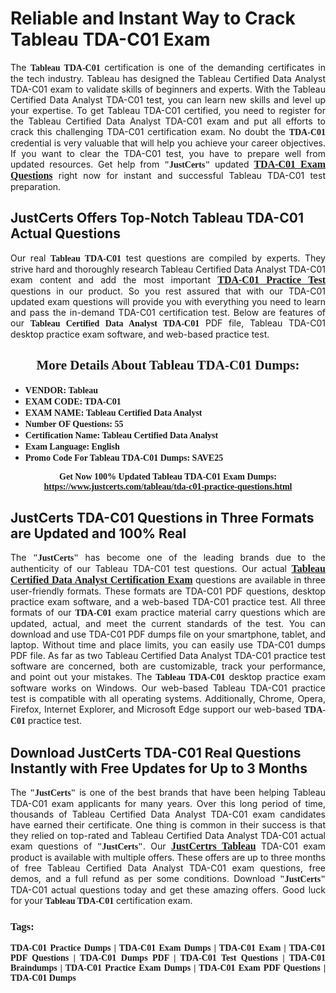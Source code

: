 <h1><strong>Reliable and Instant Way to Crack Tableau TDA-C01 Exam</strong></h1>

<p style="text-align: justify;">The <span style="font-family:Georgia,serif;"><strong>Tableau TDA-C01</strong></span> certification is one of the demanding certificates in the tech industry. Tableau has designed the Tableau Certified Data Analyst TDA-C01 exam to validate skills of beginners and experts. With the Tableau Certified Data Analyst TDA-C01 test, you can learn new skills and level up your expertise. To get Tableau TDA-C01 certified, you need to register for the Tableau Certified Data Analyst TDA-C01 exam and put all efforts to crack this challenging TDA-C01 certification exam. No doubt the <span style="font-family:Georgia,serif;"><strong> TDA-C01</strong></span> credential is very valuable that will help you achieve your career objectives. If you want to clear the TDA-C01 test, you have to prepare well from updated resources. Get help from <span style="font-size:14px;"><span style="font-family:Georgia,serif;"><strong>"JustCerts"</strong></span></span> updated <a href="https://www.justcerts.com/tableau/tda-c01-practice-questions.html"><span style="font-size:16px;"><span style="font-family:Georgia,serif;"><strong>TDA-C01 Exam Questions</strong></span></span></a> right now for instant and successful Tableau TDA-C01 test preparation.</p>

<h2><strong>JustCerts Offers Top-Notch Tableau TDA-C01 Actual Questions </strong></h2>

<p style="text-align: justify;">Our real <span style="font-family:Georgia,serif;"><strong>Tableau TDA-C01</strong></span> test questions are compiled by experts. They strive hard and thoroughly research Tableau Certified Data Analyst TDA-C01 exam content and add the most important <a href="https://www.justcerts.com/tableau/tda-c01-practice-questions.html"><span style="font-size:16px;"><span style="font-family:Georgia,serif;"><strong>TDA-C01 Practice Test</strong></span></span></a> questions in our product. So you rest assured that with our TDA-C01 updated exam questions will provide you with everything you need to learn and pass the in-demand TDA-C01 certification test. Below are features of our <span style="font-family:Georgia,serif;"><strong>Tableau Certified Data Analyst TDA-C01</strong></span> PDF file, Tableau TDA-C01 desktop practice exam software, and web-based practice test.</p>

<h2 style="text-align: center;"><strong><span style="font-family:Georgia,serif;">More Details About Tableau TDA-C01 Dumps:</span></strong></h2>

<ul>
	<li style="text-align: justify;"><span style="font-size:14px;"><span style="font-family:Georgia,serif;"><strong>VENDOR: Tableau</strong></span></span></li>
	<li style="text-align: justify;"><span style="font-size:14px;"><span style="font-family:Georgia,serif;"><strong>EXAM CODE: TDA-C01</strong></span></span></li>
	<li style="text-align: justify;"><span style="font-size:14px;"><span style="font-family:Georgia,serif;"><strong>EXAM NAME: Tableau Certified Data Analyst</strong></span></span></li>
	<li style="text-align: justify;"><span style="font-size:14px;"><span style="font-family:Georgia,serif;"><strong>Number OF Questions: 55</strong></span></span></li>
	<li style="text-align: justify;"><span style="font-size:14px;"><span style="font-family:Georgia,serif;"><strong>Certification Name: Tableau Certified Data Analyst</strong></span></span></li>
	<li style="text-align: justify;"><span style="font-size:14px;"><span style="font-family:Georgia,serif;"><strong>Exam Language: English</strong></span></span></li>
	<li style="text-align: justify;"><span style="font-size:14px;"><span style="font-family:Georgia,serif;"><strong>Promo Code For Tableau TDA-C01 Dumps: SAVE25</strong></span></span></li>
</ul>

<p style="text-align: center;"><strong><span style="font-family:Georgia,serif;"><span style="font-size:14px;">Get Now 100% Updated Tableau TDA-C01 Exam Dumps:</span> <a href="https://www.justcerts.com/tableau/tda-c01-practice-questions.html">https://www.justcerts.com/tableau/tda-c01-practice-questions.html</a></span></strong></p>

<h2><strong>JustCerts TDA-C01 Questions in Three Formats are Updated and 100% Real</strong></h2>

<p style="text-align: justify;">The <span style="font-size:14px;"><span style="font-family:Georgia,serif;"><strong>"JustCerts"</strong></span></span> has become one of the leading brands due to the authenticity of our Tableau TDA-C01 test questions. Our actual <a href="https://www.justcerts.com/tableau/tableau-certified-data-analyst-certification-exams.html"><span style="font-size:16px;"><span style="font-family:Georgia,serif;"><strong>Tableau Certified Data Analyst Certification Exam</strong></span></span></a> questions are available in three user-friendly formats. These formats are TDA-C01 PDF questions, desktop practice exam software, and a web-based TDA-C01 practice test. All three formats of our <strong><span style="font-family:Georgia,serif;"> TDA-C01</span></strong> exam practice material carry questions which are updated, actual, and meet the current standards of the test. You can download and use TDA-C01 PDF dumps file on your smartphone, tablet, and laptop. Without time and place limits, you can easily use TDA-C01 dumps PDF file. As far as two Tableau Certified Data Analyst TDA-C01 practice test software are concerned, both are customizable, track your performance, and point out your mistakes. The <span style="font-family:Georgia,serif;"><strong>Tableau TDA-C01</strong></span> desktop practice exam software works on Windows. Our web-based Tableau TDA-C01 practice test is compatible with all operating systems. Additionally, Chrome, Opera, Firefox, Internet Explorer, and Microsoft Edge support our web-based <span style="font-family:Georgia,serif;"><strong>TDA-C01 </strong></span> practice test.</p>

<h2><strong>Download JustCerts TDA-C01 Real Questions Instantly with Free Updates for Up to 3 Months</strong></h2>

<p style="text-align: justify;">The <span style="font-family:Georgia,serif;"><span style="font-size:14px;"><strong>"JustCerts"</strong></span></span> is one of the best brands that have been helping Tableau TDA-C01 exam applicants for many years. Over this long period of time, thousands of Tableau Certified Data Analyst TDA-C01 exam candidates have earned their certificate. One thing is common in their success is that they relied on top-rated and Tableau Certified Data Analyst TDA-C01 actual exam questions of <span style="font-family:Georgia,serif;"><span style="font-size:14px;"><strong>"JustCerts"</strong></span></span>. Our <a href="https://www.justcerts.com/tableau-certification-exams.html"><span style="font-size:16px;"><span style="font-family:Georgia,serif;"><strong>JustCertrs Tableau</strong></span></span></a> TDA-C01 exam product is available with multiple offers. These offers are up to three months of free Tableau Certified Data Analyst TDA-C01 exam questions, free demos, and a full refund as per some conditions. Download <span style="font-family:Georgia,serif;"><span style="font-size:14px;"><strong>"JustCerts"</strong></span></span> TDA-C01 actual questions today and get these amazing offers. Good luck for your <span style="font-family:Georgia,serif;"><strong>Tableau TDA-C01</strong></span> certification exam.</p>

<h3 style="text-align: justify;"><span style="font-family:Georgia,serif;"><strong>Tags:</strong></span></h3>

<p style="text-align: justify;"><span style="font-family:Georgia,serif;"><strong>TDA-C01 Practice Dumps | TDA-C01 Exam Dumps | TDA-C01 Exam | TDA-C01 PDF Questions | TDA-C01 Dumps PDF | TDA-C01 Test Questions | TDA-C01 Braindumps | TDA-C01 Practice Exam Dumps | TDA-C01 Exam PDF Questions | TDA-C01 Dumps</strong></span></p>
